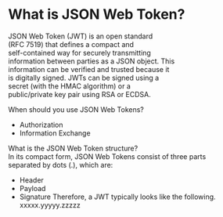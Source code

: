 # What is JSON Web Token?  

JSON Web Token (JWT) is an open standard  
(RFC 7519) that defines a compact and  
self-contained way for securely transmitting  
information between parties as a JSON object. This  
information can be verified and trusted because it  
is digitally signed. JWTs can be signed using a  
secret (with the HMAC algorithm) or a  
public/private key pair using RSA or ECDSA.  

When should you use JSON Web Tokens?  
- Authorization
- Information Exchange

What is the JSON Web Token structure?  
In its compact form, JSON Web Tokens consist of three parts  
separated by dots (.), which are:  
- Header
- Payload
- Signature
Therefore, a JWT typically looks like the following.  
xxxxx.yyyyy.zzzzz  

